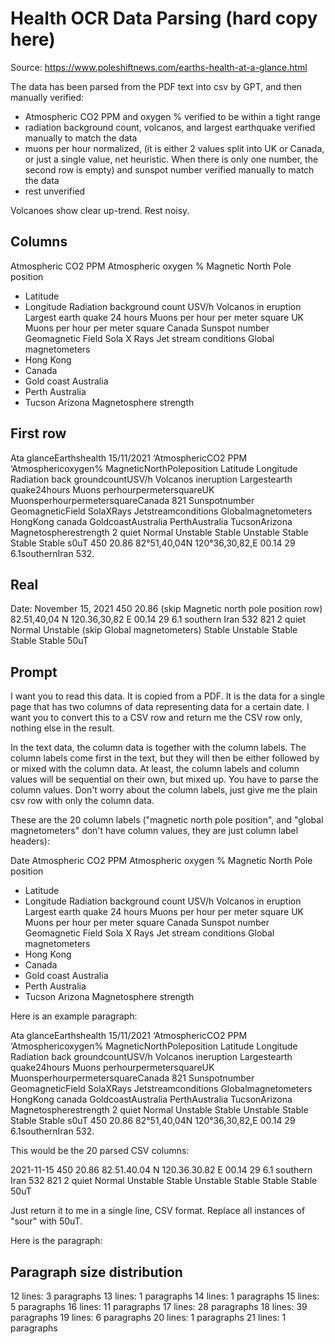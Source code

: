 # Health OCR Data Parsing (hard copy here)

Source: https://www.poleshiftnews.com/earths-health-at-a-glance.html

The data has been parsed from the PDF text into csv by GPT, and then manually verified:

- Atmospheric CO2 PPM and oxygen % verified to be within a tight range
- radiation background count, volcanos, and largest earthquake verified manually to match the data
- muons per hour normalized, (it is either 2 values split into UK or Canada, or just a single value, net heuristic. When there is only one number, the second row is empty) and sunspot number verified manually to match the data
- rest unverified

Volcanoes show clear up-trend. Rest noisy.

## Columns

Atmospheric CO2 PPM
Atmospheric oxygen %
Magnetic North Pole position
- Latitude
- Longitude
Radiation background count USV/h
Volcanos in eruption
Largest earth quake 24 hours
Muons per hour per meter square UK
Muons per hour per meter square Canada
Sunspot number
Geomagnetic Field
Sola X Rays
Jet stream conditions
Global magnetometers
- Hong Kong
- Canada
- Gold coast Australia
- Perth Australia
- Tucson Arizona
Magnetosphere strength

## First row

 Ata glanceEarthshealth 15/11/2021
‘AtmosphericCO2 PPM ‘Atmosphericoxygen% MagneticNorthPoleposition
Latitude
Longitude
Radiation back groundcountUSV/h Volcanos ineruption
Largestearth quake24hours
Muons perhourpermetersquareUK MuonsperhourpermetersquareCanada 821
Sunspotnumber GeomagneticField SolaXRays Jetstreamconditions Globalmagnetometers
HongKong canada GoldcoastAustralia
PerthAustralia TucsonArizona
Magnetospherestrength
2 quiet
Normal Unstable
Stable Unstable Stable Stable Stable s0uT
450 20.86
82°51,40,04N 120°36,30,82,E 00.14
29
6.1southernIran 532.

## Real

Date: November 15, 2021
450
20.86
(skip Magnetic north pole position row)
82.51,40,04 N
120.36,30,82 E
00.14
29
6.1 southern Iran
532
821
2
quiet
Normal
Unstable
(skip Global magnetometers)
Stable
Unstable
Stable
Stable
Stable
50uT

## Prompt

I want you to read this data. It is copied from a PDF. It is the data for a single page that has two columns of data representing data for a certain date. I want you to convert this to a CSV row and return me the CSV row only, nothing else in the result.

In the text data, the column data is together with the column labels. The column labels come first in the text, but they will then be either followed by or mixed with the column data. At least, the column labels and column values will be sequential on their own, but mixed up. You have to parse the column values. Don't worry about the column labels, just give me the plain csv row with only the column data.

These are the 20 column labels ("magnetic north pole position", and "global magnetometers" don't have column values, they are just column label headers):

Date
Atmospheric CO2 PPM
Atmospheric oxygen %
Magnetic North Pole position
- Latitude
- Longitude
Radiation background count USV/h
Volcanos in eruption
Largest earth quake 24 hours
Muons per hour per meter square UK
Muons per hour per meter square Canada
Sunspot number
Geomagnetic Field
Sola X Rays
Jet stream conditions
Global magnetometers
- Hong Kong
- Canada
- Gold coast Australia
- Perth Australia
- Tucson Arizona
Magnetosphere strength

Here is an example paragraph:

 Ata glanceEarthshealth 15/11/2021
‘AtmosphericCO2 PPM ‘Atmosphericoxygen% MagneticNorthPoleposition
Latitude
Longitude
Radiation back groundcountUSV/h Volcanos ineruption
Largestearth quake24hours
Muons perhourpermetersquareUK MuonsperhourpermetersquareCanada 821
Sunspotnumber GeomagneticField SolaXRays Jetstreamconditions Globalmagnetometers
HongKong canada GoldcoastAustralia
PerthAustralia TucsonArizona
Magnetospherestrength
2 quiet
Normal Unstable
Stable Unstable Stable Stable Stable s0uT
450 20.86
82°51,40,04N 120°36,30,82,E 00.14
29
6.1southernIran 532.

This would be the 20 parsed CSV columns:

2021-11-15
450
20.86
82.51.40.04 N
120.36.30.82 E
00.14
29
6.1 southern Iran
532
821
2
quiet
Normal
Unstable
Stable
Unstable
Stable
Stable
Stable
50uT

Just return it to me in a single line, CSV format. Replace all instances of "sour" with 50uT.

Here is the paragraph:

## Paragraph size distribution

12 lines: 3 paragraphs
13 lines: 1 paragraphs
14 lines: 1 paragraphs
15 lines: 5 paragraphs
16 lines: 11 paragraphs
17 lines: 28 paragraphs
18 lines: 39 paragraphs
19 lines: 6 paragraphs
20 lines: 1 paragraphs
21 lines: 1 paragraphs